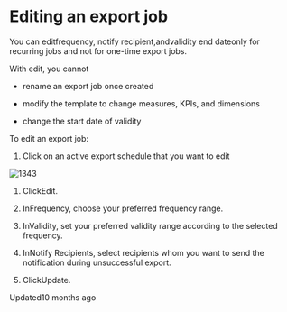 # Editing an export job

You can editfrequency, notify recipient,andvalidity end dateonly for recurring jobs and not for one-time export jobs.

With edit, you cannot

- rename an export job once created

- modify the template to change measures, KPIs, and dimensions

- change the start date of validity

To edit an export job:

1. Click on an active export schedule that you want to edit

![1343](https://files.readme.io/98cf0ff-cFcmxI58mfUKsY0D7ztBSuQANnwCECJO8g.png)

1. ClickEdit.

2. InFrequency, choose your preferred frequency range.

3. InValidity, set your preferred validity range according to the selected frequency.

4. InNotify Recipients, select recipients whom you want to send the notification during unsuccessful export.

5. ClickUpdate.

Updated10 months ago